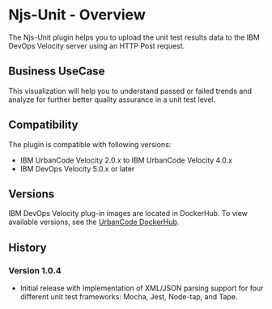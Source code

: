 
# Njs-Unit - Overview

The Njs-Unit plugin helps you to upload the unit test results data to the IBM DevOps Velocity server using an HTTP Post request.

## Business UseCase

This visualization will help you to understand passed or failed trends and analyze for further better quality assurance in a unit test level.

## Compatibility

The plugin is compatible with following versions:

- IBM UrbanCode Velocity 2.0.x to IBM UrbanCode Velocity 4.0.x
- IBM DevOps Velocity 5.0.x or later

## Versions

IBM DevOps Velocity plug-in images are located in DockerHub. To
view available versions, see the [UrbanCode DockerHub](https://hub.docker.com/r/urbancode/ucv-ext-njs-unit/tags).


## History

### Version 1.0.4

* Initial release with Implementation of XML/JSON parsing support for four different unit test frameworks: Mocha, Jest, Node-tap, and Tape.

